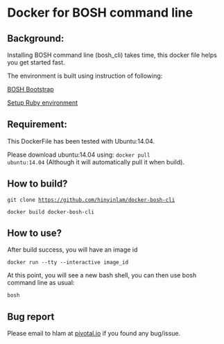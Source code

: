 Docker for BOSH command line
==============

Background:
-------------
Installing BOSH command line (bosh_cli) takes time, this docker file helps you get started fast.

The environment is built using instruction of following:

[BOSH Bootstrap](http://docs.cloudfoundry.org/deploying/vsphere/deploying_micro_bosh.html)

[Setup Ruby environment](http://docs.cloudfoundry.org/deploying/common/install_ruby_rbenv.html)

Requirement:
-------------
This DockerFile has been tested with Ubuntu:14.04.

Please download ubuntu:14.04 using: <code>docker pull ubuntu:14.04</code> (Although it will automatically pull it when build).

How to build?
-------------
<code>git clone https://github.com/hinyinlam/docker-bosh-cli</code>

<code>docker build docker-bosh-cli</code>

How to use?
-------------
After build success, you will have an image id

<code>docker run --tty --interactive image_id</code>

At this point, you will see a new bash shell, you can then use bosh command line as usual:

<code>bosh</code>

Bug report
-------------
Please email to hlam at [pivotal.io](pivotal.io) if you found any bug/issue.
